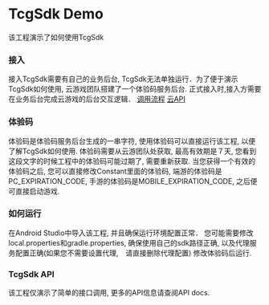 # TcgSdk Demo
该工程演示了如何使用TcgSdk

### 接入
接入TcgSdk需要有自己的业务后台, TcgSdk无法单独运行．为了便于演示TcgSdk如何使用, 云游戏团队搭建了一个体验码服务后台.
正式接入时,接入方需要在业务后台完成云游戏的后台交互逻辑．
[调用流程](https://cloud.tencent.com/document/product/1162/52326)
[云API](https://cloud.tencent.com/document/product/1162/40729)


### 体验码
体验码是体验码服务后台生成的一串字符, 使用体验码可以直接运行该工程, 以便了解TcgSdk如何使用.
体验码需要从云游团队处获取, 最高有效期是７天, 您看到这段文字的时候工程中的体验码可能过期了, 需要重新获取.
当您获得一个有效的体验码之后, 您可以直接修改Constant里面的体验码, 端游的体验码是PC_EXPIRATION_CODE,
手游的体验码是MOBILE_EXPIRATION_CODE, 之后便可直接启动游戏.

### 如何运行
在Android Studio中导入该工程, 并且确保运行环境配置正常．
您可能需要修改local.properties和gradle.properties, 确保使用自己的sdk路径正确, 以及代理服务配置正确(如果您不需要设置代理,　请直接删除代理配置)
修改体验码后运行.

### TcgSdk API
该工程仅演示了简单的接口调用, 更多的API信息请查阅API docs.
